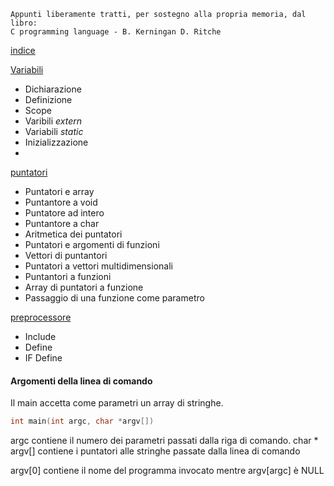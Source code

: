 ```
Appunti liberamente tratti, per sostegno alla propria memoria, dal libro:
C programming language - B. Kerningan D. Ritche
```
[indice](C.md)

[Variabili](variabili.md)
+ Dichiarazione
+ Definizione
+ Scope
+ Varibili _extern_
+ Variabili _static_
+ Inizializzazione
+ 

[puntatori](puntatori.md)
+ Puntatori e array
+ Puntantore a void
+ Puntatore ad intero
+ Puntantore a char
+ Aritmetica dei puntatori
+ Puntatori e argomenti di funzioni
+ Vettori di puntantori
+ Puntatori a vettori multidimensionali
+ Puntantori a funzioni
+ Array di puntatori a funzione
+ Passaggio di una funzione come parametro

[preprocessore](preprocessore.md)
+ Include
+ Define
+ IF Define


#### Argomenti della linea di comando
Il main accetta come parametri un array di stringhe.
```C
int main(int argc, char *argv[]) 
```
argc contiene il numero dei parametri passati dalla riga di comando.
char * argv[] contiene i puntatori alle stringhe passate dalla linea di comando

argv[0] contiene il nome del programma invocato mentre argv[argc] è NULL


